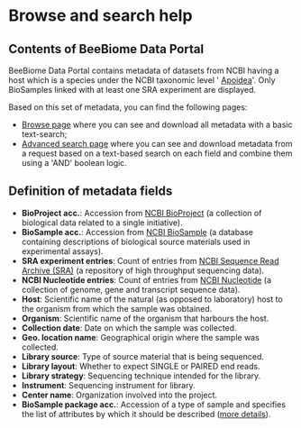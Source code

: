 # Browse and search help

## Contents of BeeBiome Data Portal

BeeBiome Data Portal contains metadata of datasets from NCBI having a host which is a species under the NCBI taxonomic level '
[Apoidea](https://www.ncbi.nlm.nih.gov/Taxonomy/Browser/wwwtax.cgi?id=34735)'. Only BioSamples linked with at least one SRA experiment are displayed.

Based on this set of metadata, you can find the following pages:

* [Browse page](/beta/browse) where you can see and download all metadata with a basic text-search;
* [Advanced search page](/beta/search) where you can see and download metadata from a request based on a text-based search on each field and combine them using a 'AND' boolean logic.

## Definition of metadata fields
* **BioProject acc.**: Accession from [NCBI BioProject](https://www.ncbi.nlm.nih.gov/bioproject) (a collection of biological data related to a single initiative).
* **BioSample acc.**: Accession from [NCBI BioSample](https://www.ncbi.nlm.nih.gov/biosample) (a database containing descriptions of biological source materials used in experimental assays).
* **SRA experiment entries**: Count of entries from [NCBI Sequence Read Archive (SRA)](https://www.ncbi.nlm.nih.gov/sra) (a repository of high throughput sequencing data).
* **NCBI Nucleotide entries**: Count of entries from [NCBI Nucleotide](https://www.ncbi.nlm.nih.gov/nucleotide) (a collection of genome, gene and transcript sequence data).
* **Host**: Scientific name of the natural (as opposed to laboratory) host to the organism from which the sample was obtained.
* **Organism**: Scientific name of the organism that harbours the host.
* **Collection date**: Date on which the sample was collected.
* **Geo. location name**: Geographical origin where the sample was collected.
* **Library source**: Type of source material that is being sequenced.
* **Library layout**: Whether to expect SINGLE or PAIRED end reads.
* **Library strategy**: Sequencing technique intended for the library.
* **Instrument**: Sequencing instrument for library.
* **Center name**: Organization involved into the project.
* **BioSample package acc.**: Accession of a type of sample and specifies the list of attributes by which it should be described ([more details](https://www.ncbi.nlm.nih.gov/biosample/docs/packages/)).
